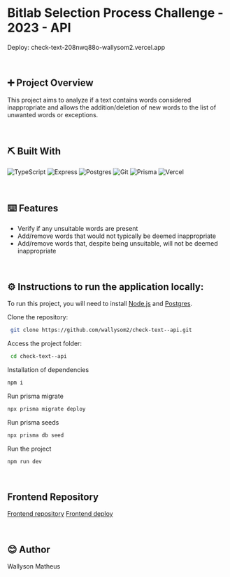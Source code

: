 # Bitlab Selection Process Challenge - 2023 - API
Deploy: check-text-208nwq88o-wallysom2.vercel.app

<br/>

## ➕ Project Overview
This project aims to analyze if a text contains words considered inappropriate and allows the addition/deletion of new words to the list of unwanted words or exceptions.

<br/>

## ⛏️ Built With

![TypeScript](https://img.shields.io/badge/TypeScript-007ACC?style=for-the-badge&logo=typescript&logoColor=white)
![Express](https://img.shields.io/badge/Express.js-000000?style=for-the-badge)
![Postgres](https://img.shields.io/badge/PostgreSQL-316192?style=for-the-badge&logo=postgresql&logoColor=white)
![Git](https://img.shields.io/badge/git-%23F05033.svg?style=for-the-badge&logo=git&logoColor=white)
![Prisma](https://img.shields.io/badge/Prisma-3982CE?style=for-the-badge&logo=Prisma&logoColor=white)
![Vercel](https://img.shields.io/badge/Vercel-000000?style=for-the-badge&logo=vercel&logoColor=white)


<br/>

## ⌨️ Features
- Verify if any unsuitable words are present
- Add/remove words that would not typically be deemed inappropriate
- Add/remove words that, despite being unsuitable, will not be deemed inappropriate

<br/>

## ⚙️ Instructions to run the application locally:
To run this project, you will need to install [Node.js](https://nodejs.org/en/) and [Postgres](https://www.postgresql.org/).

Clone the repository:
```bash
 git clone https://github.com/wallysom2/check-text--api.git
```
Access the project folder:
```bash
 cd check-text--api
 ```
Installation of dependencies
```bash
npm i
```
Run prisma migrate
```bash
npx prisma migrate deploy
``` 
Run prisma seeds
```bash
npx prisma db seed
``` 
Run the project
```bash
npm run dev
``` 
<br/>

## Frontend Repository

<a href="https://github.com/wallysom2/check-text--front.git">Frontend repository</a>
<a href="https://check-text-front-orpin.vercel.app/">Frontend deploy</a>

<br/>

## 😊 Author
 Wallyson Matheus


